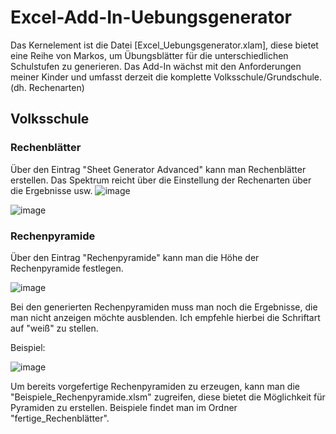 # Excel-Add-In-Uebungsgenerator
Das Kernelement ist die Datei [Excel_Uebungsgenerator.xlam], diese bietet eine Reihe von Markos, um Übungsblätter für die unterschiedlichen Schulstufen zu generieren. Das Add-In wächst mit den Anforderungen meiner Kinder und umfasst derzeit die komplette Volksschule/Grundschule. (dh. Rechenarten)

## Volksschule
### Rechenblätter

Über den Eintrag "Sheet Generator Advanced" kann man Rechenblätter erstellen. Das Spektrum reicht über die Einstellung der Rechenarten über die Ergebnisse usw.
![image](https://github.com/ErhardRainer/Excel-Add-In-Uebungsgenerator/assets/95591871/2501d261-3455-4c7d-b935-b5af47ec36a4)


![image](https://github.com/ErhardRainer/Excel-Add-In-Uebungsgenerator/assets/95591871/039280ad-b023-40b7-8971-37a6e4055d0b)


### Rechenpyramide

Über den Eintrag "Rechenpyramide" kann man die Höhe der Rechenpyramide festlegen.

![image](https://github.com/ErhardRainer/Excel-Add-In-Uebungsgenerator/assets/95591871/1303928d-8174-4d5b-bf71-4fd6fc2d1d5f)

Bei den generierten Rechenpyramiden muss man noch die Ergebnisse, die man nicht anzeigen möchte ausblenden. Ich empfehle hierbei die Schriftart auf "weiß" zu stellen. 

Beispiel:

![image](https://github.com/ErhardRainer/Excel-Add-In-Uebungsgenerator/assets/95591871/620704dc-e818-48bd-95cc-43f98fe7d811)

Um bereits vorgefertige Rechenpyramiden zu erzeugen, kann man die "Beispiele_Rechenpyramide.xlsm" zugreifen, diese bietet die Möglichkeit für Pyramiden zu erstellen. Beispiele findet man im Ordner "fertige_Rechenblätter".

